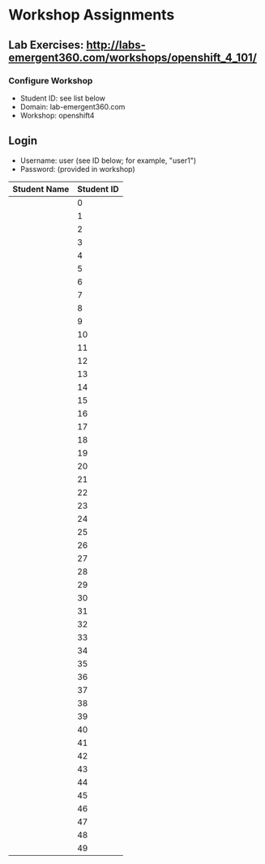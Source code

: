 # Workshop Assignments
## Lab Exercises: http://labs-emergent360.com/workshops/openshift_4_101/
### Configure Workshop
- Student ID: see list below
- Domain: lab-emergent360.com
- Workshop: openshift4

## Login
- Username: user<id> (see ID below; for example, "user1")
- Password: (provided in workshop)

|Student Name |Student ID|
|------------ | ---------------|
||0|
||1|
||2|
||3|
||4|
||5|
||6|
||7|
||8|
||9|
||10|
||11|
||12|
||13|
||14|
||15|
||16|
||17|
||18|
||19|
||20|
||21|
||22|
||23|
||24|
||25|
||26|
||27|
||28|
||29|
||30|
||31|
||32|
||33|
||34|
||35|
||36|
||37|
||38|
||39|
||40|
||41|
||42|
||43|
||44|
||45|
||46|
||47|
||48|
||49|
